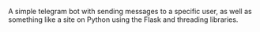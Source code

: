 A simple telegram bot with sending messages to a specific user, as well as something like a site on Python using the Flask and threading libraries.
